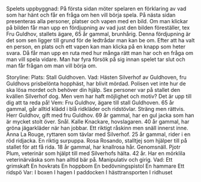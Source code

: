 Spelets uppbyggnad: På första sidan möter spelaren en förklaring av vad som har hänt och får en fråga om hen vill börja spela. På nästa sidan presenteras alla personer, platser och vapen med en bild. Om man klickar på bilden får man upp en fördjupning av vad just den bilden föreställer, tex Fru Guldhov, stallets ägare, 65 år gammal, brunhårig. Denna fördjupning är det som sen ligger till grund för de ledtrådar man kan be om. Efter att ha valt en person, en plats och ett vapen kan man klicka på en knapp som heter svara. Då får man upp en ruta med hur många rätt man har och en fråga om man vill spela vidare. Man har fyra försök på sig innan spelet tar slut och man får frågan om man vill börja om.

Storyline: Plats: Stall Guldhoven. 
Vad: Hästen Silverhof av Guldhoven, fru Guldhovs prisbelönta hopphäst, har blivit mördad. Polisen vet inte hur de ska lösa mordet och behöver din hjälp. Sex personer var på stallet den kvällen Silverhof dog. Men vem har haft möjlighet och motiv? Det är upp till dig att ta reda på! 
Vem: 
Fru Guldhov, ägare till stall Guldhoven. 65 år gammal, går alltid klädd i blå ridkläder och ridstövlar. Sträng men rättvis. 
Herr Guldhov, gift med fru Guldhov. 69 år gammal, har en gul jacka som han är mycket stolt över. Snål. 
Kalle Knackare, hovslagaren. 40 år gammal, har gröna jägarkläder när han jobbar. Ett riktigt råskinn men snäll innerst inne. 
Anna La Rouge, ryttaren som tävlar med Silverhof. 25 år gammal, rider i en röd ridjacka. En riktig surpuppa. 
Rosa Rosando, stalltjej som hjälper till på stallet för att få rida. 18 år gammal, har knallrosa hår. Genomsnäll. 
Pjotr Plum, veterinär som hjälpt till med Silverhofs hälta. 42 år. Har en mörklila veterinärväska som han alltid bär på. Manipulativ och girig. 
Vad: 
Ett grimskaft 
En hovkrats 
En hoppbom 
En bedövningspistol 
En hammare 
Ett ridspö 
Var: 
I boxen 
I hagen 
I paddocken
I hästtransporten
I ridhuset